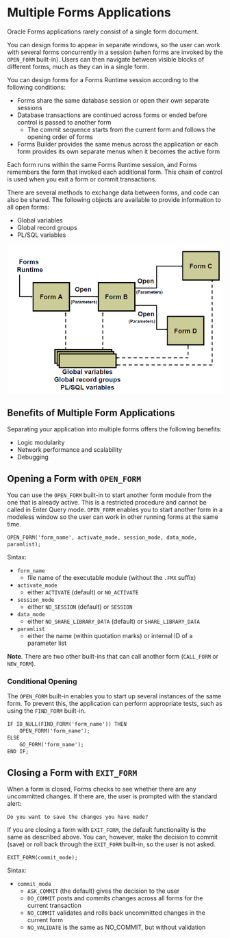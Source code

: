 # Multiple Forms Applications

Oracle Forms applications rarely consist of a single form document.

You can design forms to appear in separate windows, so the user can work with several forms concurrently in a session (when forms are invoked by the ```OPEN_FORM``` built-in). Users can then navigate between visible blocks of different forms, much as they can in a single form.

You can design forms for a Forms Runtime session according to the following conditions:
- Forms share the same database session or open their own separate sessions
- Database transactions are continued across forms or ended before control is passed to another form
    - The commit sequence starts from the current form and follows the opening order of forms
- Forms Builder provides the same menus across the application or each form provides its own separate menus when it becomes the active form

Each form runs within the same Forms Runtime session, and Forms remembers the form that invoked each additional form. This chain of control is used when you exit a form or commit transactions.

There are several methods to exchange data between forms, and code can also be shared. The following objects are available to provide information to all open forms: 
- Global variables
- Global record groups
- PL/SQL variables

![Multiple Forms Application](../images/multiple_forms.png)

## Benefits of Multiple Form Applications

Separating your application into multiple forms offers the following benefits:
- Logic modularity
- Network performance and scalability
- Debugging

## Opening a Form with ```OPEN_FORM```

You can use the ```OPEN_FORM``` built-in to start another form module from the one that is already active. This is a restricted procedure and cannot be called in Enter Query mode. ```OPEN_FORM``` enables you to start another form in a modeless window so the user can work in other running forms at the same time.

    OPEN_FORM('form_name', activate_mode, session_mode, data_mode, paramlist);

Sintax:
- ```form_name```
    - file name of the executable module (without the ```.FMX``` suffix)
- ```activate_mode```
    - either ```ACTIVATE``` (default) or ```NO_ACTIVATE```
- ```session_mode```
    - either ```NO_SESSION``` (default) or ```SESSION```
- ```data_mode```
    - either ```NO_SHARE_LIBRARY_DATA``` (default) or ```SHARE_LIBRARY_DATA```
- ```paramlist```
    - either the name (within quotation marks) or internal ID of a parameter list

**Note**. There are two other built-ins that can call another form (```CALL_FORM``` or ```NEW_FORM```).

### Conditional Opening

The ```OPEN_FORM``` built-in enables you to start up several instances of the same form. To prevent this, the application can perform appropriate tests, such as using the ```FIND_FORM``` built-in.

    IF ID_NULL(FIND_FORM('form_name')) THEN
        OPEN_FORM('form_name');
    ELSE
        GO_FORM('form_name');
    END IF;

## Closing a Form with ```EXIT_FORM```

When a form is closed, Forms checks to see whether there are any uncommitted changes. If there are, the user is prompted with the standard alert:

    Do you want to save the changes you have made?

If you are closing a form with ```EXIT_FORM```, the default functionality is the same as described above. You can, however, make the decision to commit (save) or roll back through the ```EXIT_FORM``` built-in, so the user is not asked.

    EXIT_FORM(commit_mode);

Sintax:
- ```commit_mode```
    - ```ASK_COMMIT``` (the default) gives the decision to the user
    - ```DO_COMMIT``` posts and commits changes across all forms for the current transaction
    - ```NO_COMMIT``` validates and rolls back uncommitted changes in the current form
    - ```NO_VALIDATE``` is the same as NO_COMMIT, but without validation